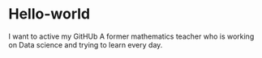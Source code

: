 # Hello-world
I want to active my GitHUb
A former mathematics teacher who is working on Data science and trying to learn every day.
